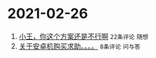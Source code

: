 # 2021-02-26

1. [小王，你这个方案还是不行啊](https://www.v2ex.com/t/756365) `22条评论` `随想`
1. [关于安卓机购买求助。。。。](https://www.v2ex.com/t/756366) `8条评论` `问与答`
